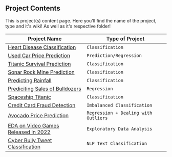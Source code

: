 ## Project Contents

This is project(s) content page. Here you'll find the name of the project, type and it's wiki! As well as it's respective folder!

| Project Name                                                                                                                                                       | Type of Project                      |                                                                                          
| ------------------------------------------------------------------------------------------------------------------------------------------------------------------ | ------------------------------------ |
| [Heart Disease Classification](https://github.com/muhammadanas0716/Machine-Learning-101/tree/main/Projects/Heart%20Disease%20Classification)                       | `Classification`                     | 
| [Used Car Price Prediction](https://github.com/muhammadanas0716/Machine-Learning-101/tree/main/Projects/Used%20Car%20Price%20Prediction)                           | `Prediction/Regression`              |
| [Titanic Survival Prediction](https://github.com/muhammadanas0716/Machine-Learning-101/tree/main/Projects/Titanic%20-%20Machine%20Learning%20from%20Disaster)      | `Classification`                     | 
| [Sonar Rock Mine Prediction](https://github.com/muhammadanas0muhammadanas0716-patch-1716/Machine-Learning-101/tree/main/Projects/Sonar%20Rock%20Mine%20Prediction) | `Classification`                     |
| [Predicting Rainfall](https://github.com/muhammadanas0716/Machine-Learning-101/tree/main/Projects/Rainfall%20Prediction)                                           | `Classification`                     |
| [Prediciting Sales of Bulldozers](https://github.com/muhammadanas0716/Machine-Learning-101/tree/main/Projects/Predicting%20Bulldozer%20Sale%20Prices)              | `Regression`                         |
| [Spaceship Titanic](https://github.com/muhammadanas0716/Machine-Learning-101/tree/main/Projects/Spaceship%20Titanic)                                               | `Classification`                     |
| [Credit Card Fraud Detection](https://github.com/muhammadanas0716/Machine-Learning-101/tree/main/Projects/Credit%20Card%20Fraud%20Detection)                       | `Imbalanced Classification`          |
| [Avocado Price Prediction](https://github.com/muhammadanas0716/Machine-Learning-101/tree/main/Projects/Avocado%20Price%20Prediction)                               | `Regression + Dealing with Outliers` | 
| [EDA on Video Games Released in 2022](https://github.com/muhammadanas0716/Machine-Learning-101/tree/main/Projects/)                                                | `Exploratory Data Analysis`          |
| [Cyber Bully Tweet Classification](https://github.com/muhammadanas0716/Machine-Learning-101/tree/main/Projects/)                                                   | `NLP Text Classification`            | 
